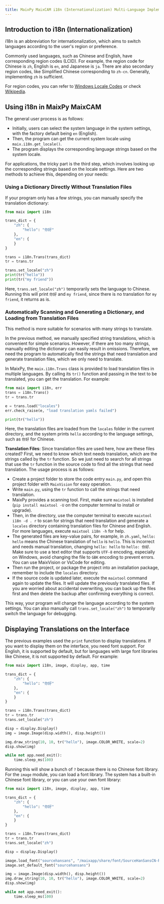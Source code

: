 ```yaml
---
title: MaixPy MaixCAM i18n (Internationalization) Multi-Language Implementation
---
```


## Introduction to i18n (Internationalization)

i18n is an abbreviation for internationalization, which aims to switch languages according to the user's region or preference.

Commonly used languages, such as Chinese and English, have corresponding region codes (LCID). For example, the region code for Chinese is `zh`, English is `en`, and Japanese is `ja`. There are also secondary region codes, like Simplified Chinese corresponding to `zh-cn`. Generally, implementing `zh` is sufficient.

For region codes, you can refer to [Windows Locale Codes](https://www.science.co.il/language/Locale-codes.php) or check [Wikipedia](https://en.wikipedia.org/wiki/Language_localisation).

## Using i18n in MaixPy MaixCAM

The general user process is as follows:
* Initially, users can select the system language in the system settings, with the factory default being `en` (English).
* Then, the program can get the current system locale using `maix.i18n.get_locale()`.
* The program displays the corresponding language strings based on the system locale.

For applications, the tricky part is the third step, which involves looking up the corresponding strings based on the locale settings. Here are two methods to achieve this, depending on your needs:

### Using a Dictionary Directly Without Translation Files

If your program only has a few strings, you can manually specify the translation dictionary:

```python
from maix import i18n

trans_dict = {
    "zh": {
        "hello": "你好"
    },
    "en": {
    }
}

trans = i18n.Trans(trans_dict)
tr = trans.tr

trans.set_locale("zh")
print(tr("hello"))
print(tr("my friend"))
```

Here, `trans.set_locale("zh")` temporarily sets the language to Chinese. Running this will print `你好` and `my friend`, since there is no translation for `my friend`, it returns as is.

### Automatically Scanning and Generating a Dictionary, and Loading from Translation Files

This method is more suitable for scenarios with many strings to translate.

In the previous method, we manually specified string translations, which is convenient for simple scenarios. However, if there are too many strings, manually editing the dictionary can easily result in omissions. Therefore, we need the program to automatically find the strings that need translation and generate translation files, which we only need to translate.

In MaixPy, the `maix.i18n.Trans` class is provided to load translation files in multiple languages. By calling its `tr()` function and passing in the text to be translated, you can get the translation. For example:

```python
from maix import i18n, err
trans = i18n.Trans()
tr = trans.tr

e = trans.load("locales")
err.check_raise(e, "load translation yamls failed")

print(tr("hello"))
```

Here, the translation files are loaded from the `locales` folder in the current directory, and the system prints `hello` according to the language settings, such as `你好` for Chinese.

**Translation Files**: Since translation files are used here, how are these files created?
First, we need to know which text needs translation, which are the strings called by the `tr` function. So we just need to search for all strings that use the `tr` function in the source code to find all the strings that need translation.
The usage process is as follows:
* Create a project folder to store the code entry `main.py`, and open this project folder with `MaixVision` for easy operation.
* Write `main.py`, using the `tr` function to call the strings that need translation.
* MaixPy provides a scanning tool. First, make sure `maixtool` is installed (`pip install maixtool -U` on the computer terminal to install or upgrade).
* Then, in the directory, use the computer terminal to execute `maixtool i18n -d . r` to scan for strings that need translation and generate a `locales` directory containing translation files for Chinese and English. For more languages, execute `maixtool i18n -h` for help.
* The generated files are key-value pairs, for example, in `zh.yaml`, `hello: hello` means the Chinese translation of `hello` is `hello`. This is incorrect and needs manual translation, changing `hello: hello` to `hello: 你好`. Make sure to use a text editor that supports `UTF-8` encoding, especially on Windows, avoid changing the file to `GBK` encoding to prevent errors. You can use MaixVision or VsCode for editing.
* Then run the project, or package the project into an installation package, remember to include the `locales` directory.
* If the source code is updated later, execute the `maixtool` command again to update the files. It will update the previously translated files. If you are worried about accidental overwriting, you can back up the files first and then delete the backup after confirming everything is correct.

This way, your program will change the language according to the system settings. You can also manually call `trans.set_locale("zh")` to temporarily switch the language for debugging.

## Displaying Translations on the Interface

The previous examples used the `print` function to display translations. If you want to display them on the interface, you need font support. For English, it is supported by default, but for languages with large font libraries like Chinese, it is not supported by default.
For example:

```python
from maix import i18n, image, display, app, time

trans_dict = {
    "zh": {
        "hello": "你好"
    },
    "en": {
    }
}

trans = i18n.Trans(trans_dict)
tr = trans.tr
trans.set_locale("zh")

disp = display.Display()
img = image.Image(disp.width(), disp.height())

img.draw_string(10, 10, tr("hello"), image.COLOR_WHITE, scale=2)
disp.show(img)

while not app.need_exit():
    time.sleep_ms(100)
```

Running this will show a bunch of `?` because there is no Chinese font library. For the `image` module, you can load a font library. The system has a built-in Chinese font library, or you can use your own font library:

```python
from maix import i18n, image, display, app, time

trans_dict = {
    "zh": {
        "hello": "你好"
    },
    "en": {
    }
}

trans = i18n.Trans(trans_dict)
tr = trans.tr
trans.set_locale("zh")

disp = display.Display()

image.load_font("sourcehansans", "/maixapp/share/font/SourceHanSansCN-Regular.otf", size = 24)
image.set_default_font("sourcehansans")

img = image.Image(disp.width(), disp.height())
img.draw_string(10, 10, tr("hello"), image.COLOR_WHITE, scale=2)
disp.show(img)

while not app.need_exit():
    time.sleep_ms(100)
```
